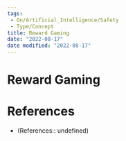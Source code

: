 ```yaml
---
tags:
 - On/Artificial_Intelligence/Safety
 - Type/Concept
title: Reward Gaming
date: "2022-08-17"
date modified: "2022-08-17"
---
```


# Reward Gaming

# References
- (References:: undefined)
